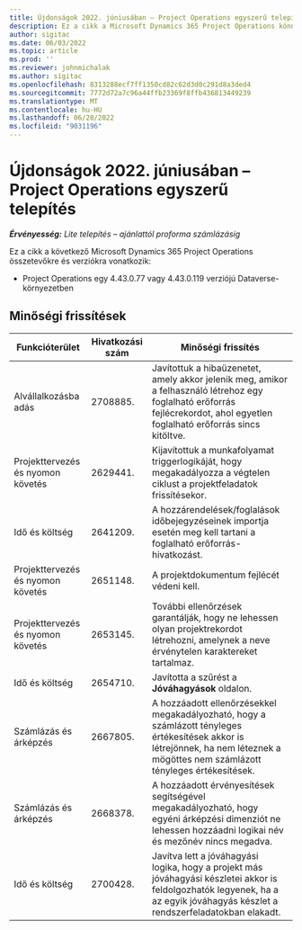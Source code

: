 ```yaml
---
title: Újdonságok 2022. júniusában – Project Operations egyszerű telepítés
description: Ez a cikk a Microsoft Dynamics 365 Project Operations könnyű telepítés 2022. júniusi kiadásában elérhető minőségi frissítésekről nyújt tájékoztatást.
author: sigitac
ms.date: 06/03/2022
ms.topic: article
ms.prod: ''
ms.reviewer: johnmichalak
ms.author: sigitac
ms.openlocfilehash: 8313288ecf7ff1350cd82c62d3d0c291d8a3ded4
ms.sourcegitcommit: 7772d72a7c96a44ffb23369f8ffb436813449239
ms.translationtype: MT
ms.contentlocale: hu-HU
ms.lasthandoff: 06/20/2022
ms.locfileid: "9031196"
---
```

# <a name="whats-new-june-2022---project-operations-lite-deployment"></a>Újdonságok 2022. júniusában – Project Operations egyszerű telepítés

_**Érvényesség:** Lite telepítés – ajánlattól proforma számlázásig_

Ez a cikk a következő Microsoft Dynamics 365 Project Operations összetevőkre és verziókra vonatkozik:

- Project Operations egy 4.43.0.77 vagy 4.43.0.119 verziójú Dataverse-környezetben

## <a name="quality-updates"></a>Minőségi frissítések

| Funkcióterület | Hivatkozási szám | Minőségi frissítés |
| --- | --- | --- |
| Alvállalkozásba adás | 2708885. | Javítottuk a hibaüzenetet, amely akkor jelenik meg, amikor a felhasználó létrehoz egy foglalható erőforrás fejlécrekordot, ahol egyetlen foglalható erőforrás sincs kitöltve. |
| Projekttervezés és nyomon követés | 2629441. | Kijavítottuk a munkafolyamat triggerlogikáját, hogy megakadályozza a végtelen ciklust a projektfeladatok frissítésekor. |
| Idő és költség | 2641209. | A hozzárendelések/foglalások időbejegyzéseinek importja esetén meg kell tartani a foglalható erőforrás-hivatkozást. |
| Projekttervezés és nyomon követés | 2651148. | A projektdokumentum fejlécét védeni kell.|
| Projekttervezés és nyomon követés | 2653145. | További ellenőrzések garantálják, hogy ne lehessen olyan projektrekordot létrehozni, amelynek a neve érvénytelen karaktereket tartalmaz. |
| Idő és költség | 2654710. | Javította a szűrést a **Jóváhagyások** oldalon. |
| Számlázás és árképzés | 2667805. | A hozzáadott ellenőrzésekkel megakadályozható, hogy a számlázott tényleges értékesítések akkor is létrejönnek, ha nem léteznek a mögöttes nem számlázott tényleges értékesítések. |
| Számlázás és árképzés | 2668378. | A hozzáadott érvényesítések segítségével megakadályozható, hogy egyéni árképzési dimenziót ne lehessen hozzáadni logikai név és mezőnév nincs megadva. |
| Idő és költség | 2700428. | Javítva lett a jóváhagyási logika, hogy a projekt más jóváhagyási készletei akkor is feldolgozhatók legyenek, ha a az egyik jóváhagyás készlet a rendszerfeladatokban elakadt. |

